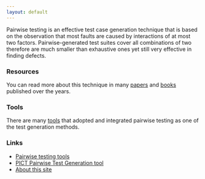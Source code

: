 ```yaml
---
layout: default
---
```


Pairwise testing is an effective test case generation technique that is based on the observation that most faults are caused by interactions of at most two factors. Pairwise-generated test suites cover all combinations of two therefore are much smaller than exhaustive ones yet still very effective in finding defects.

### Resources
You can read more about this technique in many [papers](https://scholar.google.com/scholar?hl=en&as_sdt=0%2C48&q=pairwise+testing&btnG=) and [books](https://www.amazon.com/gp/search?ie=UTF8&tag=pairwise-20&linkCode=ur2&linkId=d32d92503bf7cc820739af70b6913097&camp=1789&creative=9325&index=books&keywords=software%20combinatorial%20testing) published over the years.

### Tools
There are many [tools](./tools.md) that adopted and integrated pairwise testing as one of the test generation methods.

### Links
* [Pairwise testing tools](./tools.md)
* [PICT Pairwise Test Generation tool](https://github.com/microsoft/pict)
* [About this site](./about.md)

